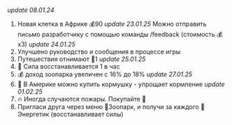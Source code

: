 *update 08.01.24*
1. Новая клетка в Африке 💰90
*update 23.01.25*
Можно отправить письмо разработчику с помощью команды /feedback (стоимость 💰x3)
*update 24.01.25*
1. Улучшено руководство и сообщения в процессе игры
2. Путешествия отнимают 💪1
*update 25.01.25*
1. 💪 Сила восстанавливается 1 в час
2. 💰 доход зоопарка увеличен с 16% до 18%
*update 27.01.25*
1. 🥣 В Америке можно купить кормушку - упрощает кормление
*update 01.02.25*
1. 🔥 Иногда случаются пожары. Покупайте 🧯
2. Пригласи друга через меню 🐇Зоопарк, и получи за каждого 🥫Энергетик (восстанавливает силы)